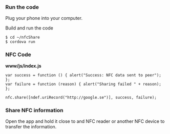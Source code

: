 ### Run the code

Plug your phone into your computer.

Build and run the code

    $ cd ~/nfcShare
    $ cordova run

### NFC Code
**www/js/index.js**

    var success = function () { alert("Success: NFC data sent to peer"); };
    var failure = function (reason) { alert("Sharing failed " + reason); };

    nfc.share([ndef.uriRecord("http://google.se")], success, failure);

### Share NFC information 

Open the app and hold it close to and NFC reader or another NFC device to transfer the information.